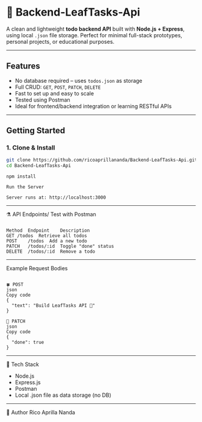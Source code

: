 # 🍃 Backend-LeafTasks-Api

A clean and lightweight **todo backend API** built with **Node.js + Express**, using local `.json` file storage. Perfect for minimal full-stack prototypes, personal projects, or educational purposes.


---

## Features

-  No database required – uses `todos.json` as storage
-  Full CRUD: `GET`, `POST`, `PATCH`, `DELETE`
-  Fast to set up and easy to scale
-  Tested using Postman
-  Ideal for frontend/backend integration or learning RESTful APIs


---

## Getting Started

### 1. Clone & Install

```bash
git clone https://github.com/ricoaprillananda/Backend-LeafTasks-Api.git
cd Backend-LeafTasks-Api

```

```
npm install

Run the Server

Server runs at: http://localhost:3000

```
---

⚗️ API Endpoints/ Test with Postman

```

Method	Endpoint	Description
GET	/todos	Retrieve all todos
POST	/todos	Add a new todo
PATCH	/todos/:id	Toggle "done" status
DELETE	/todos/:id	Remove a todo

```


---

Example Request Bodies

```

🍀 POST
json
Copy code
{
  "text": "Build LeafTasks API 🍃"
}

🌼 PATCH
json
Copy code
{
  "done": true
}

```
---

🪽 Tech Stack

- Node.js
- Express.js
- Postman
- Local .json file as data storage (no DB)

---

🍃 Author Rico Aprilla Nanda



